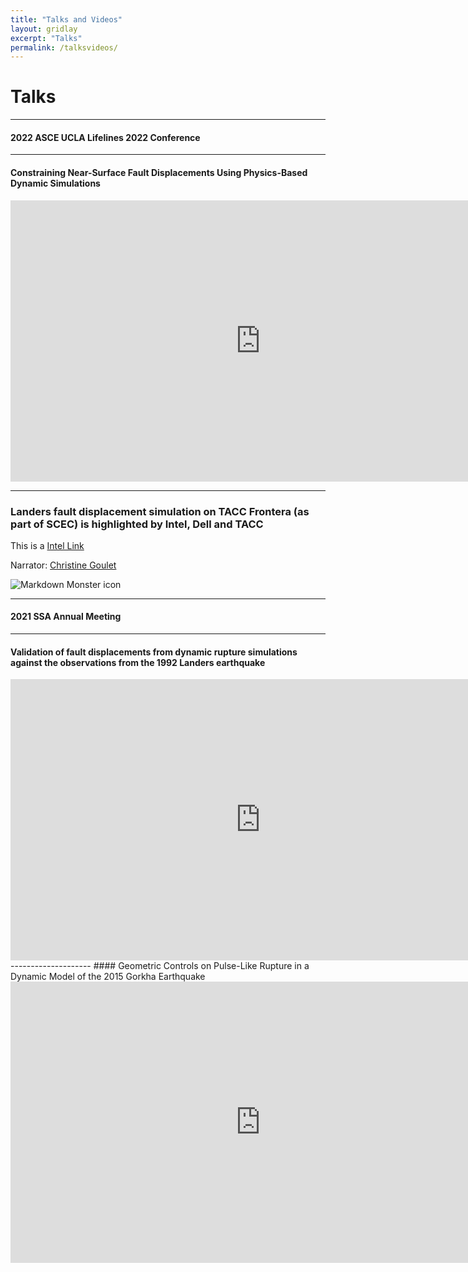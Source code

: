 ```yaml
---
title: "Talks and Videos"
layout: gridlay
excerpt: "Talks"
permalink: /talksvideos/
---
```


# Talks 
--------------------
#### 2022 ASCE UCLA Lifelines 2022 Conference
--------------------
#### Constraining Near-Surface Fault Displacements Using Physics-Based Dynamic Simulations
<iframe width="800" height="450" src="https://www.youtube.com/embed/FE4ay-TdZgE" frameborder="0" allowfullscreen></iframe>

--------------------

### Landers fault displacement simulation on TACC Frontera (as part of SCEC) is highlighted by Intel, Dell and TACC
This is a [Intel Link](https://www.intel.com/content/www/us/en/high-performance-computing/frontera-earthquake-research-video.html)

Narrator: [Christine Goulet](https://www.scec.org/user/goulet)

<img src="{{ site.url }}{{ site.baseurl }}/images/newspic/HPC_2021.jpeg" alt="Markdown Monster icon" style="float: center; margin-right: 10px;"/>

<!-- <iframe width="300" height="200" src="https://www.youtube.com/embed/9WnUkMo6Ui8" title="YouTube video player" frameborder="0" allow="accelerometer; autoplay; clipboard-write; encrypted-media; gyroscope; picture-in-picture" allowfullscreen></iframe> -->
--------------------
#### 2021 SSA Annual Meeting
--------------------
#### Validation of fault displacements from dynamic rupture simulations against the observations from the 1992 Landers earthquake
<iframe width="800" height="450" src="https://www.youtube.com/embed/zZzbdvIiHIw" frameborder="0" allowfullscreen></iframe>
--------------------
#### Geometric Controls on Pulse-Like Rupture in a Dynamic Model of the 2015 Gorkha Earthquake
<iframe width="800" height="450" src="https://www.youtube.com/embed/8D6Jze9TISU" frameborder="0" allowfullscreen></iframe>

